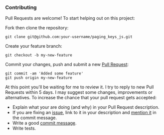 ### Contributing

Pull Requests are welcome! To start helping out on this project:

Fork then clone the repository:

    git clone git@github.com:your-username/paging_keys_js.git

Create your feature branch:

    git checkout -b my-new-feature

Commit your changes, push and submit a new [Pull
Request](https://github.com/matthutchinson/paging_keys_js/compare/):

    git commit -am 'Added some feature'
    git push origin my-new-feature

At this point you'll be waiting for me to review it. I try to reply to new Pull
Requests within 5 days. I may suggest some changes, improvements or
alternatives. To increase the chance that your pull request gets accepted:

* Explain what your are doing (and why) in your Pull Request description.
* If you are fixing an
  [issue](https://github.com/matthutchinson/paging_keys_js/issues), link to
  it in your description and [mention
  it](https://help.github.com/articles/closing-issues-via-commit-messages/) in
  the commit message.
* Write a good [commit
  message](http://tbaggery.com/2008/04/19/a-note-about-git-commit-messages.html).
* Write tests.
